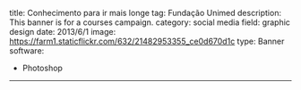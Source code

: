 title: Conhecimento para ir mais longe
tag: Fundação Unimed
description: This banner is for a courses campaign.
category: social media
field: graphic design
date: 2013/6/1
image: https://farm1.staticflickr.com/632/21482953355_ce0d670d1c
type: Banner
software:
- Photoshop
---

